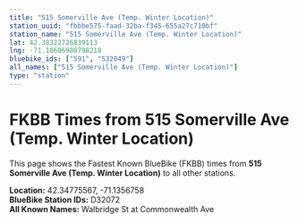 ```yaml
---
title: "515 Somerville Ave (Temp. Winter Location)"
station_uuid: "fbbbe575-faad-32ba-f345-655a27c710bf"
station_name: "515 Somerville Ave (Temp. Winter Location)"
lat: 42.38322726839113
lng: -71.10606908798218
bluebike_ids: ["591", "S32049"]
all_names: ["515 Somerville Ave (Temp. Winter Location)"]
type: "station"
---
```


# FKBB Times from 515 Somerville Ave (Temp. Winter Location)

This page shows the Fastest Known BlueBike (FKBB) times from **515 Somerville Ave (Temp. Winter Location)** to all other stations.

**Location:** 42.34775567, -71.1356758  
**BlueBike Station IDs:** D32072  
**All Known Names:** Walbridge St at Commonwealth Ave

